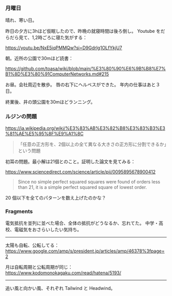### 月曜日

晴れ、寒い日。

昨日の夕方に3hほど仮眠したので、昨晩の就寝時間は後ろ倒し。
Youtube をだらだら見て、1,2時ごろに寝た気がする：

https://youtu.be/NxE5iqPMMQw?si=D9Gdrlg1OLfYkjU7

朝。近所の公園で30mほど読書：

https://github.com/toasa/wiki/blob/main/%E3%80%90%E6%9B%B8%E7%B1%8D%E3%80%91ComputerNetworks.md#215

お昼。会社周辺を散歩。
唇の右下にヘルペスができた。
年内の仕事はあと３日。

終業後、井の頭公園を30mほどランニング。

### ルジンの問題

https://ja.wikipedia.org/wiki/%E3%83%AB%E3%82%B8%E3%83%B3%E3%81%AE%E5%95%8F%E9%A1%8C

> 「任意の正方形を、2個以上の全て異なる大きさの正方形に分割できるか」という問題

初耳の問題。最小解は21個とのこと。証明した論文を見てみる：

https://www.sciencedirect.com/science/article/pii/0095895678900412

> Since no simple perfect squared squares were found of orders less than 21, it is a simple perfect squared square of lowest order. 

20 個以下を全てのパターンを数え上げたのかな？

### Fragments

電気抵抗を並列に並べた場合、全体の抵抗がどうなるか、忘れてた。
中学・高校、電磁気をおさらいしたい気持ち。

---

太陽も自転、公転してる：
https://www.google.com/amp/s/president.jp/articles/amp/46378%3fpage=2

月は自転周期と公転周期が同じ：
https://www.kodomonokagaku.com/read/hatena/5193/

---

追い風と向かい風、それぞれ Tailwind と Headwind。